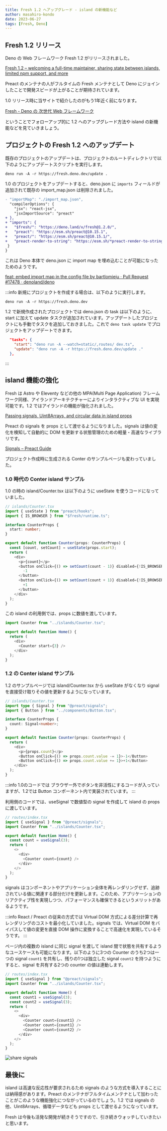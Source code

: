 ```yaml
---
title: Fresh 1.2 へアップグレード - island の新機能など
author: masahiro-kondo
date: 2023-06-27
tags: [Fresh, Deno]
---
```


## Fresh 1.2 リリース

Deno の Web フレームワーク Fresh 1.2 がリリースされました。

[Fresh 1.2 – welcoming a full-time maintainer, sharing state between islands, limited npm support, and more](https://deno.com/blog/fresh-1.2)

Preact のメンテナの人がフルタイムの Fresh メンテナとして Deno にジョインしたことで開発スピードが上がることが期待されています。

1.0 リリース時に当サイトで紹介したのがもう1年近く前になります。

[Fresh - Deno の 次世代 Web フレームワーク](/blogs/2022/07/04/fresh-deno-next-gen-web-framework/)

ということでフォローアップ的に 1.2 へのアップグレード方法や island の新機能などを見ていきましょう。

## プロジェクトの Fresh 1.2 へのアップデート

既存のプロジェクトのアップデートは、プロジェクトのルートディレクトリで以下のようにアップデートスクリプトを実行します。

```shell
deno run -A -r https://fresh.deno.dev/update .
```

1.0 のプロジェクトをアップデートすると、deno.json に `imports` フィールドが追加されて既存の import_map.json は削除されました。

```diff
- "importMap": "./import_map.json",
  "compilerOptions": {
    "jsx": "react-jsx",
    "jsxImportSource": "preact"
+ },
+ "imports": {
+   "$fresh/": "https://deno.land/x/fresh@1.2.0/",
+   "preact": "https://esm.sh/preact@10.15.1",
+   "preact/": "https://esm.sh/preact@10.15.1/",
+   "preact-render-to-string": "https://esm.sh/*preact-render-to-string@6.1.0"
 }
}
```

これは Deno 本体で deno.json に import map を埋め込むことが可能になったためのようです。

[feat: embed import map in the config file by bartlomieju · Pull Request #17478 · denoland/deno](https://github.com/denoland/deno/pull/17478)

:::info
新規にプロジェクトを作成する場合は、以下のように実行します。

```shell
deno run -A -r https://fresh.deno.dev
```

1.2 で新規作成されたプロジェクトでは deno.json の task は以下のように、start に加えて update タスクが追加されています。アップデートしたプロジェクトにも手動でタスクを追加しておきました。これで `deno task update` でプロジェクトをアップデートできます。

```json
  "tasks": {
    "start": "deno run -A --watch=static/,routes/ dev.ts",
    "update": "deno run -A -r https://fresh.deno.dev/update ."
  },
```
:::

## island 機能の強化
Fresh は Astro や Eleventy などの他の MPA(Multi Page Application) フレームワーク同様、アイランドアーキテクチャーによりインタラクティブな UI を実現可能です。1.2 ではアイランドの機能が強化されました。

[Passing signals, Uint8Arrays, and circular data in island props](https://deno.com/blog/fresh-1.2#passing-signals-uint8arrays-and-circular-data-in-island-props)

Preact の signals を props として渡せるようになりました。signals は値の変化を検知して自動的に DOM を更新する状態管理のための軽量・高速なライブラリです。

[Signals – Preact Guide](https://preactjs.com/guide/v10/signals/)

プロジェクト作成時に生成される Conter のサンプルページも変わっていました。

### 1.0 時代の Conter island サンプル
1.0 の時の island/Counter.tsx は以下のように useState を使うコードになっていました。

```typescript
// islands/Counter.tsx
import { useState } from "preact/hooks";
import { IS_BROWSER } from "$fresh/runtime.ts";

interface CounterProps {
  start: number;
}

export default function Counter(props: CounterProps) {
  const [count, setCount] = useState(props.start);
  return (
    <div>
      <p>{count}</p>
      <button onClick={() => setCount(count - 1)} disabled={!IS_BROWSER}>
        -1
      </button>
      <button onClick={() => setCount(count + 1)} disabled={!IS_BROWSER}>
        +1
      </button>
    </div>
  );
}
```

この island の利用側では、props に数値を渡しています。

```typescript
import Counter from "../islands/Counter.tsx";

export default function Home() {
  return (
    <div>
      <Counter start={3} />
    </div>
  );
}
```

### 1.2 の Conter island サンプル
1.2 のサンプルページでは island/Counter.tsx から useState がなくなり signal を直接受け取りその値を更新するようになっています。

```typescript
// islands/Counter.tsx
import type { Signal } from "@preact/signals";
import { Button } from "../components/Button.tsx";

interface CounterProps {
  count: Signal<number>;
}

export default function Counter(props: CounterProps) {
  return (
    <div>
      <p>{props.count}</p>
      <Button onClick={() => props.count.value -= 1}>-1</Button>
      <Button onClick={() => props.count.value += 1}>+1</Button>
    </div>
  );
}
```

:::info
1.0のコードでは ブラウザー外でボタンを非活性にするコードが入っていますが、1.2では Button コンポーネント内で実装されています。
:::

利用側のコードでは、useSignal で数値型の signal を作成して island の props に渡しています。

```typescript
// routes/index.tsx
import { useSignal } from "@preact/signals";
import Counter from "../islands/Counter.tsx";

export default function Home() {
  const count = useSignal(3);
  return (
    <>
      <div>
        <Counter count={count} />
      </div>
    </>
  );
}
```

signals はコンポーネントやアプリケーション全体を再レンダリングせず、追跡されている値に関連する部分だけを更新します。このため、アプリケーションのリアクティブ性を実現しつつ、パフォーマンスも確保できるというメリットがあるようです。


:::info
React / Preact の従来の方式では Virtual DOM 方式による差分計算で再レンダリングのコストを最小化していました。signals では、Virtual DOM をバイパスして値の変更を直接 DOM 操作に変換することで高速化を実現しているそうです。
:::

ページ内の複数の island に同じ signal を渡して island 間で状態を共有するようなユースケースも可能になります。以下のように3つの Counter のうち2つは一つの signal `count1` を共有し、残りの1つは独立した signal `count2` を持つようにすると、signal を共有する2つの counter の値は連動します。

```typescript
// routes/index.tsx
import { useSignal } from "@preact/signals";
import Counter from "../islands/Counter.tsx";

export default function Home() {
  const count1 = useSignal(3);
  const count2 = useSignal(3);
  return (
    <>
      <div>
        <Counter count={count1} />
        <Counter count={count1} />
        <Counter count={count2} />
      </div>
    </>
  );
}
```

![share signals](https://i.gyazo.com/a246c052e29be965ba6f0446332b23d2.gif)

## 最後に
island は高速な反応性が要求されるため signals のような方式を導入することには納得感があります。Preact のメンテナがフルタイムメンテナとして加わったことがこのような機能強化につながっているのでしょう。1.2 では signals の他、Uint8Arrays、循環データなども props として渡せるようになっています。

Fresh は今後も活発な開発が続きそうですので、引き続きウォッチしていきたいと思います。

